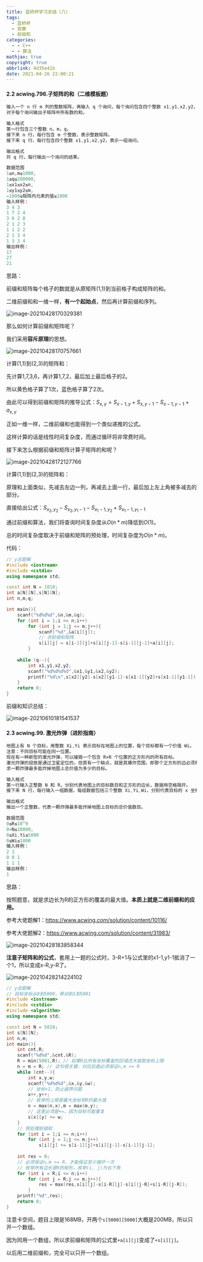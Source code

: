 ```yaml
---
title: 蓝桥杯学习总结（八）
tags:
  - 蓝桥杯
  - 竞赛
  - 前缀和
categories:
  - - C++
  - - 算法
mathjax: true
copyright: true
abbrlink: 4d35e41b
date: 2021-04-26 22:00:21
---
```


#### 2.2 acwing.796.子矩阵的和（二维模板题）

<!--more-->

```C++
输入一个 n 行 m 列的整数矩阵，再输入 q 个询问，每个询问包含四个整数 x1,y1,x2,y2，表示一个子矩阵的左上角坐标和右下角坐标。
对于每个询问输出子矩阵中所有数的和。

输入格式
第一行包含三个整数 n，m，q。
接下来 n 行，每行包含 m 个整数，表示整数矩阵。
接下来 q 行，每行包含四个整数 x1,y1,x2,y2，表示一组询问。

输出格式
共 q 行，每行输出一个询问的结果。

数据范围
1≤n,m≤1000,
1≤q≤200000,
1≤x1≤x2≤n,
1≤y1≤y2≤m,
−1000≤矩阵内元素的值≤1000
输入样例：
3 4 3
1 7 2 4
3 6 2 8
2 1 2 3
1 1 2 2
2 1 3 4
1 3 3 4
输出样例：
17
27
21
```

思路：

前缀和矩阵每个格子的数就是从原矩阵(1,1)到当前格子构成矩阵的和。

二维前缀和和一维一样，**有一个起始点**，然后再计算前缀和序列。

![image-20210428170329381](https://gitee.com/grant1499/blog-pic/raw/master/img/202110231850678.png)

那么如何计算前缀和矩阵呢？

我们采用**容斥原理**的思想。

![image-20210428170757661](https://gitee.com/grant1499/blog-pic/raw/master/img/202110231850717.png)

计算(1,1)到(2,3)的矩阵和：

先计算1,7,3,6，再计算1,7,2，最后加上最后格子的2。

所以黄色格子算了1次，蓝色格子算了2次。

由此可以得到前缀和矩阵的推导公式：$S_{x,y} = S_{x-1,y}+S_{x,y-1}-S_{x-1,y-1}+a_{x,y}$

正如一维一样，二维前缀和也能得到一个类似递推的公式。

这样计算的话是线性时间复杂度，而通过循环将非常费时间。

接下来怎么根据前缀和矩阵计算子矩阵的和呢？

![image-20210428172127766](https://gitee.com/grant1499/blog-pic/raw/master/img/202110231850737.png)

计算(1,1)到(2,3)的矩阵和：

原理和上面类似，先减去左边一列，再减去上面一行，最后加上左上角被多减去的部分。

直接给出公式：$S_{x_2,y_2}-S_{x_2,y_1-1}-S_{x_1-1,y_2}+S_{x_1-1,y_1-1}$

通过前缀和算法，我们将查询时间复杂度从$O(n*m)$降低到$O(1)$。

总的时间复杂度取决于前缀和矩阵的预处理，时间复杂度为$O(n*m)$。

代码：

```C++
// y总题解
#include <iostream>
#include <cstdio>
using namespace std;

const int N = 1010;
int a[N][N],s[N][N];
int n,m,q;

int main(){
    scanf("%d%d%d",&n,&m,&q);
    for (int i = 1;i <= n;i++)
        for (int j = 1;j <= m;j++){
            scanf("%d",&a[i][j]);
            // 求前缀和矩阵
            s[i][j] = s[i-1][j]+s[i][j-1]-s[i-1][j-1]+a[i][j];
        }
    
    while (q--){
        int x1,y1,x2,y2;
        scanf("%d%d%d%d",&x1,&y1,&x2,&y2);
        printf("%d\n",s[x2][y2]-s[x2][y1-1]-s[x1-1][y2]+s[x1-1][y1-1]);
    }
    return 0;
}
```

前缀和知识总结：

![image-20210610181541537](https://gitee.com/grant1499/blog-pic/raw/master/img/202110231850763.png)

#### 2.3 acwing.99. 激光炸弹（进阶指南）

```C++
地图上有 N 个目标，用整数 Xi,Yi 表示目标在地图上的位置，每个目标都有一个价值 Wi。
注意：不同目标可能在同一位置。
现在有一种新型的激光炸弹，可以摧毁一个包含 R×R 个位置的正方形内的所有目标。
激光炸弹的投放是通过卫星定位的，但其有一个缺点，就是其爆炸范围，即那个正方形的边必须和 x，y 轴平行。
求一颗炸弹最多能炸掉地图上总价值为多少的目标。

输入格式
第一行输入正整数 N 和 R，分别代表地图上的目标数目和正方形的边长，数据用空格隔开。
接下来 N 行，每行输入一组数据，每组数据包括三个整数 Xi,Yi,Wi，分别代表目标的 x 坐标，y 坐标和价值，数据用空格隔开。

输出格式
输出一个正整数，代表一颗炸弹最多能炸掉地图上目标的总价值数目。

数据范围
0≤R≤10^9
0<N≤10000,
0≤Xi,Yi≤5000
0≤Wi≤1000
输入样例：
2 1
0 0 1
1 1 1
输出样例：
1
```

思路：

按照题意，就是求边长为R的正方形的覆盖的最大值。**本质上就是二维前缀和的应用。**

参考大佬题解1：https://www.acwing.com/solution/content/10116/

参考大佬题解2：https://www.acwing.com/solution/content/31983/

![image-20210428183858344](https://gitee.com/grant1499/blog-pic/raw/master/img/202110231850784.png)

**注意子矩阵和的公式**，套用上一题的公式时，3-R+1与公式里的x1-1,y1-1抵消了一个1，所以变成x-R,y-R了。

![image-20210428214224102](https://gitee.com/grant1499/blog-pic/raw/master/img/202110231850804.png)

```C++
// y总题解
// 目标坐标从0到5000，移动到1到5001
#include <iostream>
#include <cstdio>
#include <algorithm>
using namespace std;

const int N = 5010;
int s[N][N];
int n,m;
int main(){
    int cnt,R;
    scanf("%d%d",&cnt,&R);
    R = min(5001,R); // 如果R比所有坐标覆盖的区域还大就取坐标上限
    n = m = R; // 这句很关键，对应后面必须保证n,m >= R
    while (cnt--){
        int x,y,w;
        scanf("%d%d%d",&x,&y,&w);
        // 坐标+1，防止越界问题
        x++,y++;
        // 枚举的上限是最大坐标和R的最大值
        n = max(n,x),m = max(m,y);
        // 这里必须是+=，因为目标可能重复
        s[x][y] += w;
    }
    // 预处理前缀和
    for (int i = 1;i <= n;i++)
        for (int j = 1;j <= m;j++)
            s[i][j] += s[i-1][j]+s[i][j-1]-s[i-1][j-1];
    
    int res = 0;
    // 必须保证n,m >= R，才能保证至少循环一次
    // 枚举所有边长是R的矩形，枚举(i, j)为右下角
    for (int i = R;i <= n;i++)
        for (int j = R;j <= m;j++){
            res = max(res,s[i][j]-s[i-R][j]-s[i][j-R]+s[i-R][j-R]);
        }
    printf("%d",res);
    return 0;
}

```

注意卡空间，题目上限是168MB，开两个`s[5000][5000]`大概是200MB，所以只开一个数组。

因为同用一个数组，所以求前缀和矩阵的公式里`+a[i][j]`变成了`+s[i][j]`。

以后用二维前缀和，完全可以只开一个数组。